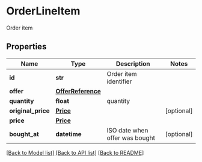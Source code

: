 # OrderLineItem

Order item
## Properties
Name | Type | Description | Notes
------------ | ------------- | ------------- | -------------
**id** | **str** | Order item identifier | 
**offer** | [**OfferReference**](OfferReference.md) |  | 
**quantity** | **float** | quantity | 
**original_price** | [**Price**](Price.md) |  | [optional] 
**price** | [**Price**](Price.md) |  | 
**bought_at** | **datetime** | ISO date when offer was bought | [optional] 

[[Back to Model list]](../README.md#documentation-for-models) [[Back to API list]](../README.md#documentation-for-api-endpoints) [[Back to README]](../README.md)


